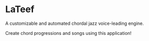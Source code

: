 # LaTeef
A customizable and automated chordal jazz voice-leading engine.

Create chord progressions and songs using this application!
